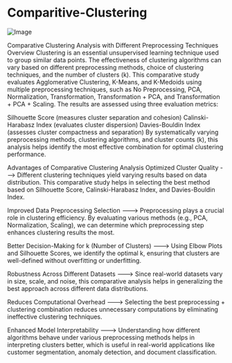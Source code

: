 # Comparitive-Clustering

![Image](https://github.com/user-attachments/assets/5714f550-48cd-4df9-9607-866fc479641d)

Comparative Clustering Analysis with Different Preprocessing Techniques
Overview
Clustering is an essential unsupervised learning technique used to group similar data points. The effectiveness of clustering algorithms can vary based on different preprocessing methods, choice of clustering techniques, and the number of clusters (k). This comparative study evaluates Agglomerative Clustering, K-Means, and K-Medoids using multiple preprocessing techniques, such as No Preprocessing, PCA, Normalization, Transformation, Transformation + PCA, and Transformation + PCA + Scaling. The results are assessed using three evaluation metrics:

Silhouette Score (measures cluster separation and cohesion)
Calinski-Harabasz Index (evaluates cluster dispersion)
Davies-Bouldin Index (assesses cluster compactness and separation)
By systematically varying preprocessing methods, clustering algorithms, and cluster counts (k), this analysis helps identify the most effective combination for optimal clustering performance.


Advantages of Comparative Clustering Analysis
Optimized Cluster Quality ---> Different clustering techniques yield varying results based on data distribution. This comparative study helps in selecting the best method based on Silhouette Score, Calinski-Harabasz Index, and Davies-Bouldin Index.

Improved Data Preprocessing Selection --->  Preprocessing plays a crucial role in clustering efficiency. By evaluating various methods (e.g., PCA, Normalization, Scaling), we can determine which preprocessing step enhances clustering results the most.

Better Decision-Making for k (Number of Clusters) ---> Using Elbow Plots and Silhouette Scores, we identify the optimal k, ensuring that clusters are well-defined without overfitting or underfitting.

Robustness Across Different Datasets ---> Since real-world datasets vary in size, scale, and noise, this comparative analysis helps in generalizing the best approach across different data distributions.

Reduces Computational Overhead ---> Selecting the best preprocessing + clustering combination reduces unnecessary computations by eliminating ineffective clustering techniques.

Enhanced Model Interpretability ---> Understanding how different algorithms behave under various preprocessing methods helps in interpreting clusters better, which is useful in real-world applications like customer segmentation, anomaly detection, and document classification.
